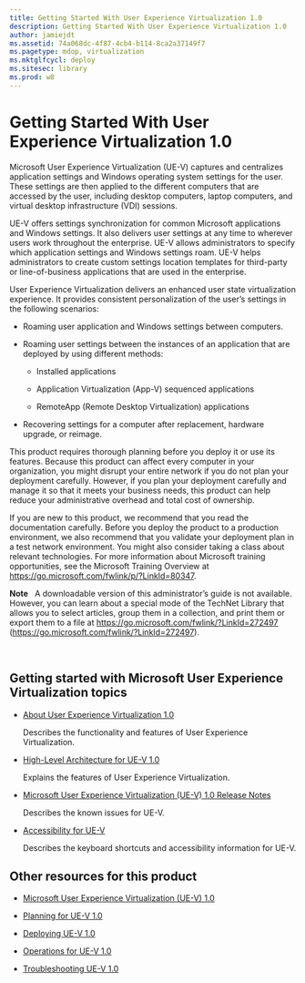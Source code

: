 ```yaml
---
title: Getting Started With User Experience Virtualization 1.0
description: Getting Started With User Experience Virtualization 1.0
author: jamiejdt
ms.assetid: 74a068dc-4f87-4cb4-b114-8ca2a37149f7
ms.pagetype: mdop, virtualization
ms.mktglfcycl: deploy
ms.sitesec: library
ms.prod: w8
---
```



# Getting Started With User Experience Virtualization 1.0


Microsoft User Experience Virtualization (UE-V) captures and centralizes application settings and Windows operating system settings for the user. These settings are then applied to the different computers that are accessed by the user, including desktop computers, laptop computers, and virtual desktop infrastructure (VDI) sessions.

UE-V offers settings synchronization for common Microsoft applications and Windows settings. It also delivers user settings at any time to wherever users work throughout the enterprise. UE-V allows administrators to specify which application settings and Windows settings roam. UE-V helps administrators to create custom settings location templates for third-party or line-of-business applications that are used in the enterprise.

User Experience Virtualization delivers an enhanced user state virtualization experience. It provides consistent personalization of the user’s settings in the following scenarios:

-   Roaming user application and Windows settings between computers.

-   Roaming user settings between the instances of an application that are deployed by using different methods:

    -   Installed applications

    -   Application Virtualization (App-V) sequenced applications

    -   RemoteApp (Remote Desktop Virtualization) applications

-   Recovering settings for a computer after replacement, hardware upgrade, or reimage.

This product requires thorough planning before you deploy it or use its features. Because this product can affect every computer in your organization, you might disrupt your entire network if you do not plan your deployment carefully. However, if you plan your deployment carefully and manage it so that it meets your business needs, this product can help reduce your administrative overhead and total cost of ownership.

If you are new to this product, we recommend that you read the documentation carefully. Before you deploy the product to a production environment, we also recommend that you validate your deployment plan in a test network environment. You might also consider taking a class about relevant technologies. For more information about Microsoft training opportunities, see the Microsoft Training Overview at <https://go.microsoft.com/fwlink/p/?LinkId=80347>.

**Note**  
A downloadable version of this administrator’s guide is not available. However, you can learn about a special mode of the TechNet Library that allows you to select articles, group them in a collection, and print them or export them to a file at <https://go.microsoft.com/fwlink/?LinkId=272497> (https://go.microsoft.com/fwlink/?LinkId=272497).

 

## Getting started with Microsoft User Experience Virtualization topics


-   [About User Experience Virtualization 1.0](about-user-experience-virtualization-10.md)

    Describes the functionality and features of User Experience Virtualization.

-   [High-Level Architecture for UE-V 1.0](high-level-architecture-for-ue-v-10.md)

    Explains the features of User Experience Virtualization.

-   [Microsoft User Experience Virtualization (UE-V) 1.0 Release Notes](microsoft-user-experience-virtualization--ue-v--10-release-notes.md)

    Describes the known issues for UE-V.

-   [Accessibility for UE-V](accessibility-for-ue-v.md)

    Describes the keyboard shortcuts and accessibility information for UE-V.

## Other resources for this product


-   [Microsoft User Experience Virtualization (UE-V) 1.0](index.md)

-   [Planning for UE-V 1.0](planning-for-ue-v-10.md)

-   [Deploying UE-V 1.0](deploying-ue-v-10.md)

-   [Operations for UE-V 1.0](operations-for-ue-v-10.md)

-   [Troubleshooting UE-V 1.0](troubleshooting-ue-v-10.md)

 

 





